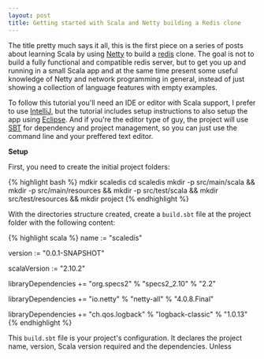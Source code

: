 ```yaml
---
layout: post
title: Getting started with Scala and Netty building a Redis clone
---
```


The title pretty much says it all, this is the first piece on a series of posts about learning Scala by using [Netty](http://netty.io/) to build a [redis](http://redis.io/) clone. The goal is not to build a fully functional and compatible redis server, but to get you up and running in a small Scala app and at the same time present some useful knowledge of Netty and network programming in general, instead of just showing a collection of language features with empty examples.

To follow this tutorial you'll need an IDE or editor with Scala support, I prefer to use [IntelliJ](http://www.jetbrains.com/idea/), but the tutorial includes setup instructions to also setup the app using [Eclipse](http://www.eclipse.org/). And if you're the editor type of guy, the project will use [SBT](http://www.scala-sbt.org/) for dependency and project management, so you can just use the command line and your preffered text editor.

**Setup**

First, you need to create the initial project folders:

{% highlight bash %}
mdkir scaledis
cd scaledis
mkdir -p src/main/scala && mkdir -p src/main/resources && mkdir -p src/test/scala && mkdir src/test/resources && mkdir project
{% endhighlight %}
    
With the directories structure created, create a `build.sbt` file at the project folder with the following content:

{% highlight scala %}
name := "scaledis"

version := "0.0.1-SNAPSHOT"

scalaVersion := "2.10.2"

libraryDependencies += "org.specs2" % "specs2_2.10" % "2.2"

libraryDependencies += "io.netty" % "netty-all" % "4.0.8.Final"

libraryDependencies += "ch.qos.logback" % "logback-classic" % "1.0.13"
{% endhighlight %}	

This `build.sbt` file is your project's configuration. It declares the project name, version, Scala version required and the dependencies. Unless 